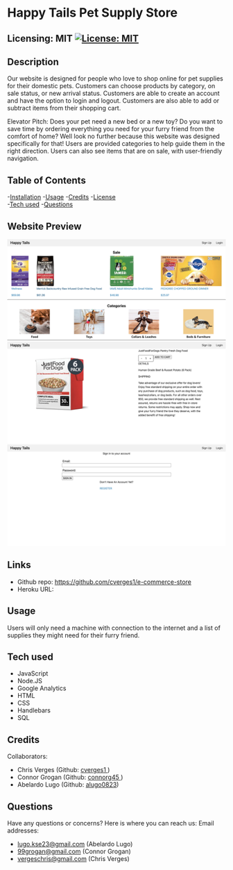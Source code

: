 #  Happy Tails Pet Supply Store
  ## Licensing: MIT [![License: MIT](https://img.shields.io/badge/License-MIT-yellow.svg)](https://opensource.org/licenses/MIT)

  ## Description
  Our website is designed for people who love to shop online for pet supplies for their domestic pets. Customers can choose products by category, on sale status, or new arrival status. Customers are able to create an account and have the option to login and logout. Customers are also able to add or subtract items from their shopping cart.
  
  Elevator Pitch: Does your pet need a new bed or a new toy? Do you want to save time by ordering everything you need for your furry friend from the comfort of home? Well look no further because this website was designed specifically for that! Users are provided categories to help guide them in the right direction. Users can also see items that are on sale, with user-friendly navigation.

  ## Table of Contents
  
  -[Installation](#installation)
  -[Usage](#usage)
  -[Credits](#credits)
  -[License](#license)  
  -[Tech used](#tech-used)
  -[Questions](#questions)

  ## Website Preview
  ![main-page](./images/main-page.png)
  ![single-product](./images/single-product.png)
  ![sign-in](./images/sign-in-page.png)

  ## Links
  - Github repo: https://github.com/cverges1/e-commerce-store
  - Heroku URL: 

  ## Usage
  Users will only need a machine with connection to the internet and a list of supplies they might need for their furry friend.

  ## Tech used
* JavaScript
* Node.JS
* Google Analytics
* HTML
* CSS
* Handlebars
* SQL

## Credits
Collaborators:
* Chris Verges (Github: <a href="https://github.com/cverges1" target="_blank">cverges1 </a>)
* Connor Grogan (Github: <a href="https://github.com/connorg45" target="_blank">connorg45 </a>)
* Abelardo Lugo  (Github: <a href="https://github.com/alugo0823" target="_blank">alugo0823</a>)

## Questions
Have any questions or concerns? Here is where you can reach us:
Email addresses: 
* lugo.kse23@gmail.com (Abelardo Lugo)
* 99grogan@gmail.com (Connor Grogan)
* vergeschris@gmail.com (Chris Verges)
